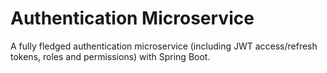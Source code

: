 # Authentication Microservice

 A fully fledged authentication microservice (including JWT access/refresh tokens, roles and permissions) with Spring Boot.
